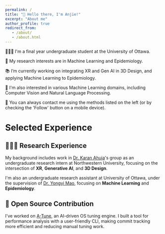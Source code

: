 ```yaml
---
permalink: /
title: "👋 Hello there, I'm Anjie!"
excerpt: "About me"
author_profile: true
redirect_from:
   - /about/
   - /about.html
---
```


🧑🏻‍💻 I'm a final year undergraduate student at the University of Ottawa.

🔬 My research interests are in Machine Learning and Epidemiology.

📚 I’m currently working on integrating XR and Gen AI in 3D Design, and applying Machine Learning to Epidemiology.

🥰 I'm also interested in various Machine Learning domains, including Computer Vision and Natural Language Processing.

🎃 You can always contact me using the methods listed on the left (or by checking the 'Follow' button on a mobile device).

# Selected Experience

## 👨🏻‍🔬 Research Experience

My background includes work in [Dr. Karan Ahuja](https://karan-ahuja.com/)'s group as an undergraduate research intern at Northwestern University, focusing on the intersection of **XR**, **Generative AI**, and **3D Design**.

I'm also an undergraduate research assistant at University of Ottawa, under the supervision of [Dr. Yongyi Mao](https://www.eecs.uottawa.ca/~yymao/), focusing on **Machine Learning** and **Epidemiology**.

## 🤖 Open Source Contribution

I've worked on [A-Tune](https://gitee.com/openeuler/A-Tune), an AI-driven OS tuning engine. I built a tool for performance analysis with a user-friendly CLI, making commit tracking more efficient and reducing manual tuning work.
